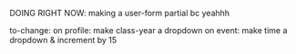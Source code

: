 DOING RIGHT NOW: making a user-form partial bc yeahhh


to-change:
on profile: make class-year a dropdown
on event: make time a dropdown & increment by 15
